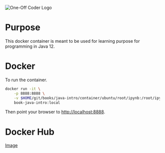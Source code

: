 ![One-Off Coder Logo](../logo.png "One-Off Coder")

# Purpose

This docker container is meant to be used for learning purpose for programming in Java 12.

# Docker

To run the container.

```bash
docker run -it \
    -p 8888:8888 \
    -v $HOME/git/books/java-intro/container/ubuntu/root/ipynb:/root/ipynb \
    book-java-intro:local
```

Then point your browser to [http://localhost:8888](http://localhost:8888).

# Docker Hub

[Image](https://hub.docker.com/r/oneoffcoder/book-java-intro)
